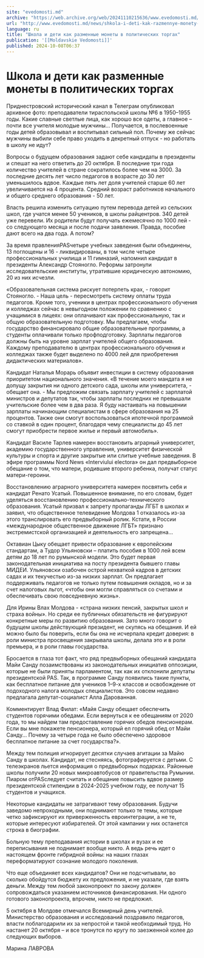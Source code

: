 ```yaml
---
site: "evedomosti.md"
archive: "https://web.archive.org/web/20241110215636/www.evedomosti.md/news/shkola-i-deti-kak-razmennye-monety-v-politicheskih-torgah"
url: "http://www.evedomosti.md/news/shkola-i-deti-kak-razmennye-monety-v-politicheskih-torgah"
language: ru
title: "Школа и дети как разменные монеты в политических торгах"
publication: '[[Moldavskie Vedomosti]]'
published: 2024-10-08T06:37
---
```


# Школа и дети как разменные монеты в политических торгах

Приднестровский исторический канал в Телеграм опубликовал архивное фото: преподаватели тираспольской школы №6 в 1950–1955 годы. Какие славные светлые лица, как хорошо все одеты, а главное – почти все учителя молодые мужчины… Получается, в послевоенные годы детей образовывал и воспитывал сильный пол. Почему же сейчас мужчины выбили себе право уходить в декретный отпуск - но работать в школу не идут?

Вопросы о будущем образования задают себе кандидаты в президенты и спешат на него ответить до 20 октября. В последние три года количество учителей в стране сократилось более чем на 3000. За последние десять лет число педагогов в возрасте до 30 лет уменьшилось вдвое. Каждые пять лет доля учителей старше 60 лет увеличивается на 4 процента. Средний возраст работников начального и общего среднего образования - 50 лет.

Власть решила изменить ситуацию путем перевода детей из сельских школ, где учатся менее 50 учеников, в школы райцентров. 340 детей уже перевели. Их родители будут получать ежемесячно по 1000 лей - со следующего месяца и после подачи заявления. Правда, пособие дают всего на два года. А потом?

За время правленияPASчетыре учебных заведения были объединены, 13 поглощены и 16 - ликвидированы, в том числе четыре профессиональных училища и 11 гимназий, напомнил кандидат в президенты Александр Стояногло. Реформы затронули исследовательские институты, утратившие юридическую автономию, 20 из них исчезли.

«Образовательная система рискует потерпеть крах, - говорит Стояногло. - Наша цель - пересмотреть систему оплаты труда педагогов. Кроме того, ученики в центрах профессионального обучения и колледжах сейчас в невыгодном положении по сравнению с учащимися в лицеях: они оплачивают как профессиональную, так и общую образовательную подготовку. Мы предлагаем, чтобы государство финансировало общие образовательные программы, а студенты оплачивали только профподготовку. Зарплаты педагогов должны быть на уровне зарплат учителей общего образования. Каждому преподавателю в центрах профессионального обучения и колледжах также будет выделено по 4000 лей для приобретения дидактических материалов».

Кандидат Наталья Морарь объявит инвестиции в систему образования приоритетом национального значения. «В течение моего мандата я не допущу закрытия ни одного детского сада, школы или университета, - обещает она. - Мы предложим связать зарплату учителей с зарплатой министров и депутатов так, чтобы зарплаты последних не превышали учительские более чем в два раза. Я буду настаивать на повышении зарплаты начинающим специалистам в сфере образования на 25 процентов. Также они смогут воспользоваться ипотечной программой со ставкой в один процент, благодаря чему специалисты до 45 лет смогут приобрести первое жилье и первый автомобиль».

Кандидат Василе Тарлев намерен восстановить аграрный университет, академию государственного управления, университет физической культуры и спорта и другие закрытые или слитые учебные заведения. В эфире программы Nord News «Interviului electora» он дал предвыборное обещание о том, что матери, родившие второго ребенка, получат статус матери-героини.

Восстановлению аграрного университета намерен посвятить себя и кандидат Ренато Усатый. Повышенное внимание, по его словам, будет уделяться восстановлению профессионально-технического образования. Усатый призвал к запрету пропаганды ЛГБТ в школах и заявил, что общественное телевидение Молдова 1 отказалось из-за этого транслировать его предвыборный ролик. Кстати, в России «международное общественное движение ЛГБТ» признано экстремистской организацией и деятельность его запрещена…

Октавиан Цыку обещает привести образование к европейским стандартам, а Тудор Ульяновски – платить пособия в 1000 лей всем детям до 18 лет по румынской модели. Это будет первая законодательная инициатива на посту президента бывшего главы МИДЕИ. Ульяновски озабочен острой нехваткой кадров в детских садах и их текучестью из-за низких зарплат. Он предлагает поддерживать педагогов не только путем повышения окладов, но и за счет налоговых льгот, «чтобы они могли справляться со счетами и обеспечивать свою повседневную жизнь».

Для Ирины Влах Молдова - «страна низких пенсий, закрытых школ и страха войны». Но среди ее публичных обязательств не фигурируют конкретные меры по развитию образования. Зато много говорит о будущем школы действующий президент, не скупясь на обещания. И ей можно было бы поверить, если бы она не исчерпала кредит доверия: в роли министра просвещения закрывала школы, делала это и в роли премьера, и в роли главы государства.

Бросается в глаза тот факт, что ряд предвыборных обещаний кандидата Майи Санду позаимствованы из законодательных инициатив оппозиции, которые не были приняты парламентом, так как их отклонили депутаты президентской PAS. Так, в программе Санду появились такие пункты, как бесплатное питание для учеников 1–9-х классов и освобождение от подоходного налога молодых специалистов. Это совсем недавно предлагала депутат-социалист Алла Дарованная.

Комментирует Влад Филат: «Майя Санду обещает обеспечить студентов горячими обедами. Если вернуться к ее обещаниям от 2020 года, то мы найдем там предоставление горячих обедов пенсионерам. Если вы мне покажете пенсионера, который ел горячий обед от Майи Санду... Почему за четыре года не было обеспечено здоровое бесплатное питание за счет государства?».

Между тем полиция игнорирует десятки случаев агитации за Майю Санду в школах. Кандидат, не стесняясь, фотографируется с детьми. С телеэкранов льется информация о предвыборных подарках. Районные школы получили 20 новых микроавтобусов от правительства Румынии. Пиаром отPASследует считать и обещание повысить вдвое размер президентской стипендии в 2024-2025 учебном году, ее получат 15 студентов и учащихся.

Некоторые кандидаты не затрагивают тему образования. Будучи заведомо непроходными, они поднимают только те темы, которые четко зафиксируют их приверженность евроинтеграции, а не те, которые интересуют избирателей. От этой кампании у них останется строка в биографии.

Больную тему преподавания истории в школах и вузах и ее переписывания не поднимает вообще никто. А ведь речь идет о настоящем фронте гибридной войны: на наших глазах переформатируют сознание молодого поколения.

Что еще объединяет всех кандидатов? Они не подсчитывали, во сколько обойдутся бюджету их предложения, и не указали, где взять деньги. Между тем любой законопроект по закону должен сопровождаться указанием источников финансирования. Ни одного готового законопроекта, впрочем, никто не предложил.

5 октября в Молдове отмечался Всемирный день учителей. Министерство образования и исследований поздравило педагогов, власти поблагодарили их за непростой и такой необходимый труд. Но настанет 20 октября – и все тронутся по кругу по заезженной колее до следующих выборов.

Марина ЛАВРОВА